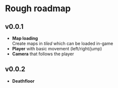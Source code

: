 # Rough roadmap
## v0.0.1
- __Map loading__  
  Create maps in _tiled_ which can be loaded in-game  
- __Player__ with basic movement (left/right/jump)
- __Camera__ that follows the player

## v0.0.2
- __Deathfloor__
